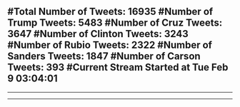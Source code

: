 #Total Number of Tweets: 16935 
#Number of Trump Tweets: 5483
#Number of Cruz Tweets: 3647
#Number of Clinton Tweets: 3243
#Number of Rubio Tweets: 2322
#Number of Sanders Tweets: 1847
#Number of Carson Tweets: 393
#Current Stream Started at Tue Feb  9 03:04:01
---
---
---
